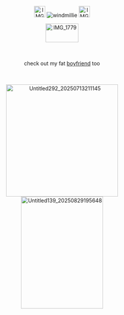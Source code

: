 <p align="center"> <img width="30" height="30" alt="IMG_1779" src="https://github.com/user-attachments/assets/1433c20d-ba68-48c5-ab7f-03a85ed652c3" /> <img src="https://komarev.com/ghpvc/?username=windmillie&label=　　angelic　　&color=E2AAD4&style=plastic" alt="windmillie" /> <img width="30" height="30" alt="IMG_1779" src="https://github.com/user-attachments/assets/9a1458cc-b2d3-479f-809e-d318f13f988d" />


<p align="center"><img width="88" height="50" alt="IMG_1779" src="https://github.com/user-attachments/assets/499535d8-caa8-4461-9cc0-0665f9412edb" />


　<p align="center"> check out my fat [boyfriend](https://github.com/6saint) too

　
<p align="center"> <img width="300" height="300" alt="Untitled292_20250713211145" src="https://github.com/user-attachments/assets/7832a91b-631e-4883-93fb-9a38632d164e" /> <img width="220" height="300" alt="Untitled139_20250829195648" src="https://github.com/user-attachments/assets/68a91313-65e7-4cee-ad2f-8fb8b905804c" />

